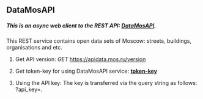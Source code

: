 ## DataMosAPI

##### This is an async web client to the REST API: [**DataMosAPI**](https://apidata.mos.ru).
This REST service contains open data sets of Moscow: streets, buildings, organisations and etc.   

1) Get API version: *GET* https://apidata.mos.ru/version

2) Get token-key for using DataMosAPI service: [**token-key**](https://apidata.mos.ru/Account/Login)

3) Using the API key: The key is transferred via the query string as follows: ?api_key=<your key>.





